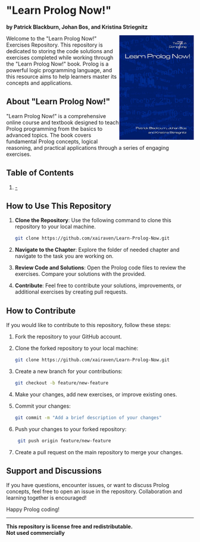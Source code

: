 # "Learn Prolog Now!"
**by Patrick Blackburn, Johan Bos, and Kristina Striegnitz**<br>

<a href="#"><img src="./misc/book-cover.jpg" align="right" height="280" width="200" ></a>

Welcome to the "Learn Prolog Now!" Exercises Repository. This repository is dedicated to storing the code solutions and exercises completed while working through the "Learn Prolog Now!" book. Prolog is a powerful logic programming language, and this resource aims to help learners master its concepts and applications.

## About "Learn Prolog Now!"

"Learn Prolog Now!" is a comprehensive online course and textbook designed to teach Prolog programming from the basics to advanced topics. The book covers fundamental Prolog concepts, logical reasoning, and practical applications through a series of engaging exercises.

## Table of Contents
1. [-]() <br>

## How to Use This Repository

1. **Clone the Repository**: Use the following command to clone this repository to your local machine. <br>
   ```sh
   git clone https://github.com/xairaven/Learn-Prolog-Now.git
   ```
   
2.  **Navigate to the Chapter**: Explore the folder of needed chapter and navigate to the task you are working on.
3. **Review Code and Solutions**: Open the Prolog code files to review the exercises. Compare your solutions with the provided.
4. **Contribute**: Feel free to contribute your solutions, improvements, or additional exercises by creating pull requests.

## How to Contribute

If you would like to contribute to this repository, follow these steps:

1. Fork the repository to your GitHub account.
2. Clone the forked repository to your local machine: <br>
    ```sh
    git clone https://github.com/xairaven/Learn-Prolog-Now.git
    ```
3. Create a new branch for your contributions: <br>
    ```sh
    git checkout -b feature/new-feature
    ```
4. Make your changes, add new exercises, or improve existing ones.
5. Commit your changes: <br>

    ```sh
    git commit -m "Add a brief description of your changes"
    ```
6. Push your changes to your forked repository: <br>
   ```sh
    git push origin feature/new-feature
    ```
7. Create a pull request on the main repository to merge your changes.

## Support and Discussions

If you have questions, encounter issues, or want to discuss Prolog concepts, feel free to open an issue in the repository. Collaboration and learning together is encouraged!

Happy Prolog coding!

---

**This repository is license free and redistributable.** <br>
**Not used commercially**